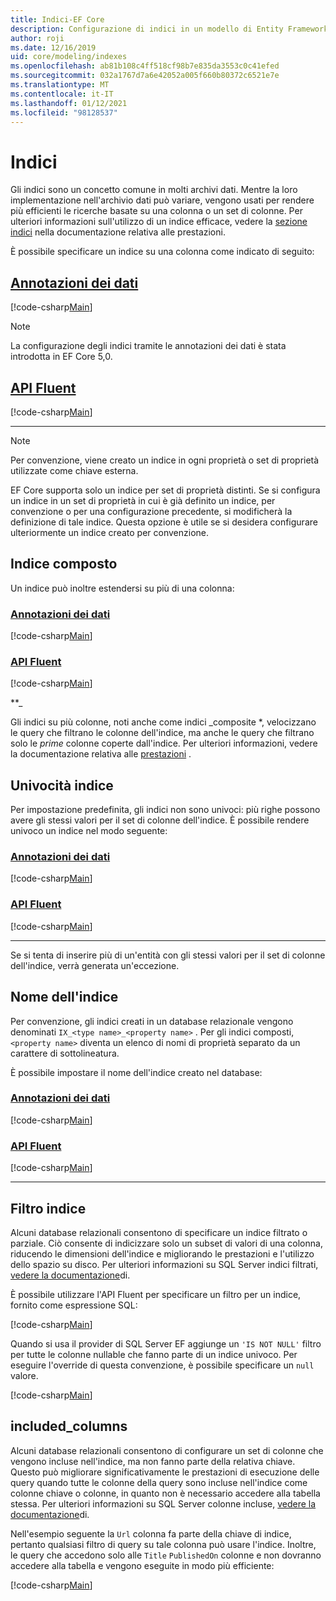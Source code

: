 ```yaml
---
title: Indici-EF Core
description: Configurazione di indici in un modello di Entity Framework Core
author: roji
ms.date: 12/16/2019
uid: core/modeling/indexes
ms.openlocfilehash: ab81b108c4ff518cf98b7e835da3553c0c41efed
ms.sourcegitcommit: 032a1767d7a6e42052a005f660b80372c6521e7e
ms.translationtype: MT
ms.contentlocale: it-IT
ms.lasthandoff: 01/12/2021
ms.locfileid: "98128537"
---
```

# <a name="indexes"></a>Indici

Gli indici sono un concetto comune in molti archivi dati. Mentre la loro implementazione nell'archivio dati può variare, vengono usati per rendere più efficienti le ricerche basate su una colonna o un set di colonne. Per ulteriori informazioni sull'utilizzo di un indice efficace, vedere la [sezione indici](xref:core/performance/efficient-querying#use-indexes-properly) nella documentazione relativa alle prestazioni.

È possibile specificare un indice su una colonna come indicato di seguito:

## <a name="data-annotations"></a>[Annotazioni dei dati](#tab/data-annotations)

[!code-csharp[Main](../../../samples/core/Modeling/DataAnnotations/Index.cs?name=Index&highlight=1)]

> [!NOTE]
> La configurazione degli indici tramite le annotazioni dei dati è stata introdotta in EF Core 5,0.

## <a name="fluent-api"></a>[API Fluent](#tab/fluent-api)

[!code-csharp[Main](../../../samples/core/Modeling/FluentAPI/Index.cs?name=Index&highlight=4)]

***

> [!NOTE]
> Per convenzione, viene creato un indice in ogni proprietà o set di proprietà utilizzate come chiave esterna.
>
> EF Core supporta solo un indice per set di proprietà distinti. Se si configura un indice in un set di proprietà in cui è già definito un indice, per convenzione o per una configurazione precedente, si modificherà la definizione di tale indice. Questa opzione è utile se si desidera configurare ulteriormente un indice creato per convenzione.

## <a name="composite-index"></a>Indice composto

Un indice può inoltre estendersi su più di una colonna:

### <a name="data-annotations"></a>[Annotazioni dei dati](#tab/data-annotations)

[!code-csharp[Main](../../../samples/core/Modeling/DataAnnotations/IndexComposite.cs?name=Composite&highlight=1)]

### <a name="fluent-api"></a>[API Fluent](#tab/fluent-api)

[!code-csharp[Main](../../../samples/core/Modeling/FluentAPI/IndexComposite.cs?name=Composite&highlight=4)]

**_

Gli indici su più colonne, noti anche come indici _composite *, velocizzano le query che filtrano le colonne dell'indice, ma anche le query che filtrano solo le *prime* colonne coperte dall'indice. Per ulteriori informazioni, vedere la documentazione relativa alle [prestazioni](xref:core/performance/efficient-querying#use-indexes-properly) .

## <a name="index-uniqueness"></a>Univocità indice

Per impostazione predefinita, gli indici non sono univoci: più righe possono avere gli stessi valori per il set di colonne dell'indice. È possibile rendere univoco un indice nel modo seguente:

### <a name="data-annotations"></a>[Annotazioni dei dati](#tab/data-annotations)

[!code-csharp[Main](../../../samples/core/Modeling/DataAnnotations/IndexUnique.cs?name=IndexUnique&highlight=1)]

### <a name="fluent-api"></a>[API Fluent](#tab/fluent-api)

[!code-csharp[Main](../../../samples/core/Modeling/FluentAPI/IndexUnique.cs?name=IndexUnique&highlight=5)]

***

Se si tenta di inserire più di un'entità con gli stessi valori per il set di colonne dell'indice, verrà generata un'eccezione.

## <a name="index-name"></a>Nome dell'indice

Per convenzione, gli indici creati in un database relazionale vengono denominati `IX_<type name>_<property name>` . Per gli indici composti, `<property name>` diventa un elenco di nomi di proprietà separato da un carattere di sottolineatura.

È possibile impostare il nome dell'indice creato nel database:

### <a name="data-annotations"></a>[Annotazioni dei dati](#tab/data-annotations)

[!code-csharp[Main](../../../samples/core/Modeling/DataAnnotations/IndexName.cs?name=IndexName&highlight=1)]

### <a name="fluent-api"></a>[API Fluent](#tab/fluent-api)

[!code-csharp[Main](../../../samples/core/Modeling/FluentAPI/IndexName.cs?name=IndexName&highlight=5)]

***

## <a name="index-filter"></a>Filtro indice

Alcuni database relazionali consentono di specificare un indice filtrato o parziale. Ciò consente di indicizzare solo un subset di valori di una colonna, riducendo le dimensioni dell'indice e migliorando le prestazioni e l'utilizzo dello spazio su disco. Per ulteriori informazioni su SQL Server indici filtrati, [vedere la documentazione](/sql/relational-databases/indexes/create-filtered-indexes)di.

È possibile utilizzare l'API Fluent per specificare un filtro per un indice, fornito come espressione SQL:

[!code-csharp[Main](../../../samples/core/Modeling/FluentAPI/IndexFilter.cs?name=IndexFilter&highlight=5)]

Quando si usa il provider di SQL Server EF aggiunge un `'IS NOT NULL'` filtro per tutte le colonne nullable che fanno parte di un indice univoco. Per eseguire l'override di questa convenzione, è possibile specificare un `null` valore.

[!code-csharp[Main](../../../samples/core/Modeling/FluentAPI/IndexNoFilter.cs?name=IndexNoFilter&highlight=6)]

## <a name="included-columns"></a>included_columns

Alcuni database relazionali consentono di configurare un set di colonne che vengono incluse nell'indice, ma non fanno parte della relativa chiave. Questo può migliorare significativamente le prestazioni di esecuzione delle query quando tutte le colonne della query sono incluse nell'indice come colonne chiave o colonne, in quanto non è necessario accedere alla tabella stessa. Per ulteriori informazioni su SQL Server colonne incluse, [vedere la documentazione](/sql/relational-databases/indexes/create-indexes-with-included-columns)di.

Nell'esempio seguente la `Url` colonna fa parte della chiave di indice, pertanto qualsiasi filtro di query su tale colonna può usare l'indice. Inoltre, le query che accedono solo alle `Title` `PublishedOn` colonne e non dovranno accedere alla tabella e vengono eseguite in modo più efficiente:

[!code-csharp[Main](../../../samples/core/Modeling/FluentAPI/IndexInclude.cs?name=IndexInclude&highlight=5-9)]
